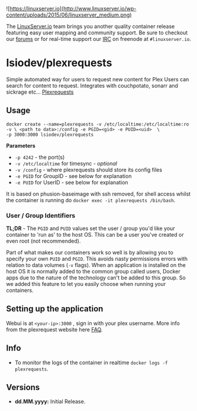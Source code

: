 ![https://linuxserver.io](http://www.linuxserver.io/wp-content/uploads/2015/06/linuxserver_medium.png)

The [LinuxServer.io](https://www.linuxserver.io/) team brings you another quality container release featuring easy user mapping and community support. Be sure to checkout our [forums](https://forum.linuxserver.io/index.php) or for real-time support our [IRC](https://www.linuxserver.io/index.php/irc/) on freenode at `#linuxserver.io`.

# lsiodev/plexrequests

Simple automated way for users to request new content for Plex Users can search for content to request. Integrates with couchpotato, sonarr and sickrage etc... [Plexrequests](http://plexrequests.8bits.ca/)

## Usage

```
docker create --name=plexrequests -v /etc/localtime:/etc/localtime:ro 
-v \ <path to data>:/config -e PGID=<gid> -e PUID=<uid>  \
-p 3000:3000 lsiodev/plexrequests
```

**Parameters**

* `-p 4242` - the port(s)
* `-v /etc/localtime` for timesync - *optional*
* `-v /config` - where plexrequests should store its config files
* `-e PGID` for GroupID - see below for explanation
* `-e PUID` for UserID - see below for explanation

It is based on phusion-baseimage with ssh removed, for shell access whilst the container is running do `docker exec -it plexrequests /bin/bash`.

### User / Group Identifiers

**TL;DR** - The `PGID` and `PUID` values set the user / group you'd like your container to 'run as' to the host OS. This can be a user you've created or even root (not recommended).

Part of what makes our containers work so well is by allowing you to specify your own `PUID` and `PGID`. This avoids nasty permissions errors with relation to data volumes (`-v` flags). When an application is installed on the host OS it is normally added to the common group called users, Docker apps due to the nature of the technology can't be added to this group. So we added this feature to let you easily choose when running your containers.

## Setting up the application

Webui is at `<your-ip>:3000` , sign in with your plex username. More info from the plexrequest website here [FAQ](http://plexrequests.8bits.ca/faq/).


## Info

* To monitor the logs of the container in realtime `docker logs -f plexrequests`.



## Versions

+ **dd.MM.yyyy:** Initial Release.

